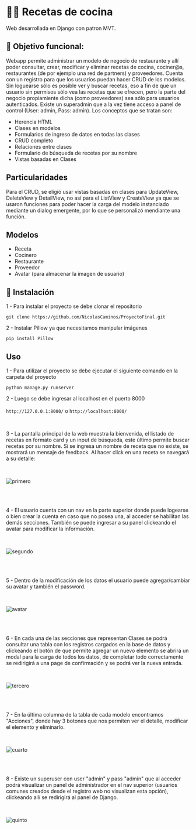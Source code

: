# 👨‍🍳 Recetas de cocina

Web desarrollada en Django con patron MVT.

## 📄 Objetivo funcional:

Webapp permite administrar un modelo de negocio de restaurante y allí poder consultar, crear, modificar y eliminar recetas de cocina, cociner@s, restaurantes (de por ejemplo una red de partners) y proveedores. Cuenta con un registro para que los usuarios puedan hacer CRUD de los modelos. Sin loguearse sólo es posible ver y buscar recetas, eso a fin de que un usuario sin permisos sólo vea las recetas que se ofrecen, pero la parte del negocio propiamiente dicha (como proveedores) sea sólo para usuarios autenticados. Existe un superadmin que a la vez tiene acceso a panel de control (User: admin, Pass: admin). Los conceptos que se tratan son:

- Herencia HTML
- Clases en modelos
- Formularios de ingreso de datos en todas las clases
- CRUD completo
- Relaciones entre clases
- Formulario de búsqueda de recetas por su nombre
- Vistas basadas en Clases

## Particularidades

Para el CRUD, se eligió usar vistas basadas en clases para UpdateView, DeleteView y DetailView, no así para el ListView y CreateView ya que se usaron funciones para poder hacer la carga del modelo instanciado mediante un dialog emergente, por lo que se personalizó mendiante una función.

## Modelos

- Receta
- Cocinero
- Restaurante
- Proveedor
- Avatar (para almacenar la imagen de usuario)

## 🔧 Instalación

1 - Para instalar el proyecto se debe clonar el repositorio 
```
git clone https://github.com/NicolasCaminos/ProyectoFinal.git
```
2 - Instalar Pillow ya que necesitamos manipular imágenes
```
pip install Pillow
```

## Uso

1 - Para utilizar el proyecto se debe ejecutar el siguiente comando en la carpeta del proyecto
```
python manage.py runserver
```

2 - Luego se debe ingresar al localhost en el puerto 8000
<br><br>
`http://127.0.0.1:8000/` o `http://localhost:8000/`

<br>

3 - La pantalla principal de la web muestra la bienvenida, el listado de recetas en formato card y un input de búsqueda, este último permite buscar recetas por su nombre. Si se ingresa un nombre de receta que no existe, se mostrará un mensaje de feedback. Al hacer click en una receta se navegará a su detalle: 

<br>

![primero](https://raw.githubusercontent.com/NicolasCaminos/ProyectoFinal-main/main/aplicacion/static/aplicacion/assets/primero.gif)



<br><br>

4 - El usuario cuenta con un nav en la parte superior donde puede logearse o bien crear la cuenta en caso que no posea una, al acceder se habilitan las demás secciones. También se puede ingresar a su panel clickeando el avatar para modificar la información.

<br>

![segundo](https://raw.githubusercontent.com/NicolasCaminos/ProyectoFinal-main/main/aplicacion/static/aplicacion/assets/segundo.gif)


<br><br>

5 - Dentro de la modificación de los datos el usuario puede agregar/cambiar su avatar y también el password.

<br>

![avatar](https://raw.githubusercontent.com/NicolasCaminos/ProyectoFinal-main/main/aplicacion/static/aplicacion/assets/avatar.gif)

<br><br>

6 - En cada una de las secciones que representan Clases se podrá consultar una tabla con los registros cargados en la base de datos y clickeando el botón de que permite agregar un nuevo elemento se abrirá un modal para la carga de todos los datos, de completar todo correctamente se redirigirá a una page de confirmación y se podrá ver la nueva entrada.

<br>

![tercero](https://raw.githubusercontent.com/NicolasCaminos/ProyectoFinal-main/main/aplicacion/static/aplicacion/assets/avatar.gif)

<br><br>

7 - En la última columna de la tabla de cada modelo encontramos "Acciones", donde hay 3 botones que nos permiten ver el detalle, modificar el elemento y eliminarlo.

<br>

![cuarto](https://raw.githubusercontent.com/NicolasCaminos/ProyectoFinal-main/main/aplicacion/static/aplicacion/assets/cuarto.gif)



<br><br>

8 - Existe un superuser con user "admin" y pass "admin" que al acceder podrá visualizar un panel de administrador en el nav superior (usuarios comunes creados desde el registro web no visualizan esta opción), clickeando allí se redirigirá al panel de Django.

<br>

![quinto](https://raw.githubusercontent.com/NicolasCaminos/ProyectoFinal-main/main/aplicacion/static/aplicacion/assets/quinto.gif)

<br>

